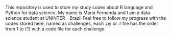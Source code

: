 This repository is used to store my study codes about R language and Python for data science.
My name is Maria Fernanda and I am a data science student at UNINTER - Brazil
Feel free to follow my progress with the codes stored here, named as challenges, each .py or .r file has the order from 1 to (?) with a code file for each challenge.